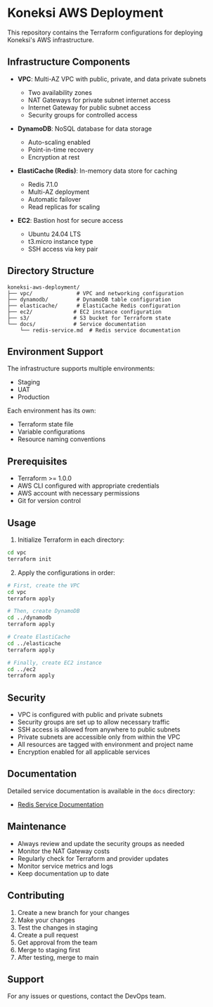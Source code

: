 # Koneksi AWS Deployment

This repository contains the Terraform configurations for deploying Koneksi's AWS infrastructure.

## Infrastructure Components

- **VPC**: Multi-AZ VPC with public, private, and data private subnets
  - Two availability zones
  - NAT Gateways for private subnet internet access
  - Internet Gateway for public subnet access
  - Security groups for controlled access

- **DynamoDB**: NoSQL database for data storage
  - Auto-scaling enabled
  - Point-in-time recovery
  - Encryption at rest

- **ElastiCache (Redis)**: In-memory data store for caching
  - Redis 7.1.0
  - Multi-AZ deployment
  - Automatic failover
  - Read replicas for scaling

- **EC2**: Bastion host for secure access
  - Ubuntu 24.04 LTS
  - t3.micro instance type
  - SSH access via key pair

## Directory Structure

```
koneksi-aws-deployment/
├── vpc/              # VPC and networking configuration
├── dynamodb/         # DynamoDB table configuration
├── elasticache/      # ElastiCache Redis configuration
├── ec2/             # EC2 instance configuration
├── s3/              # S3 bucket for Terraform state
└── docs/            # Service documentation
    └── redis-service.md  # Redis service documentation
```

## Environment Support

The infrastructure supports multiple environments:
- Staging
- UAT
- Production

Each environment has its own:
- Terraform state file
- Variable configurations
- Resource naming conventions

## Prerequisites

- Terraform >= 1.0.0
- AWS CLI configured with appropriate credentials
- AWS account with necessary permissions
- Git for version control

## Usage

1. Initialize Terraform in each directory:
```bash
cd vpc
terraform init
```

2. Apply the configurations in order:
```bash
# First, create the VPC
cd vpc
terraform apply

# Then, create DynamoDB
cd ../dynamodb
terraform apply

# Create ElastiCache
cd ../elasticache
terraform apply

# Finally, create EC2 instance
cd ../ec2
terraform apply
```

## Security

- VPC is configured with public and private subnets
- Security groups are set up to allow necessary traffic
- SSH access is allowed from anywhere to public subnets
- Private subnets are accessible only from within the VPC
- All resources are tagged with environment and project name
- Encryption enabled for all applicable services

## Documentation

Detailed service documentation is available in the `docs` directory:
- [Redis Service Documentation](docs/redis-service.md)

## Maintenance

- Always review and update the security groups as needed
- Monitor the NAT Gateway costs
- Regularly check for Terraform and provider updates
- Monitor service metrics and logs
- Keep documentation up to date

## Contributing

1. Create a new branch for your changes
2. Make your changes
3. Test the changes in staging
4. Create a pull request
5. Get approval from the team
6. Merge to staging first
7. After testing, merge to main

## Support

For any issues or questions, contact the DevOps team. 